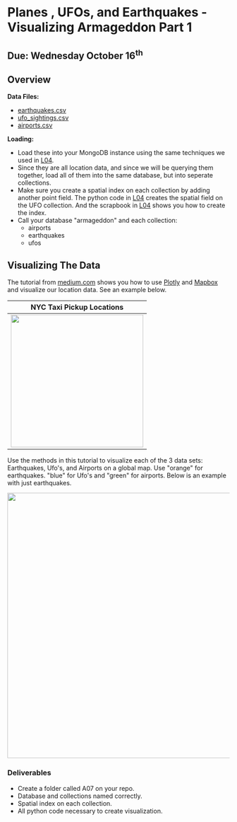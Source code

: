 # Planes , UFOs, and  Earthquakes - Visualizing Armageddon Part 1
## Due: Wednesday October 16<sup>th</sup>

## Overview

**Data Files:**
- [earthquakes.csv](../../Resources/01_Random_Data/earthquakes.csv)
- [ufo_sightings.csv](../../Resources/01_Random_Data/ufo_sightings.csv)
- [airports.csv](../../Resources/01_Random_Data/airports.csv)

**Loading:**
- Load these into your MongoDB instance using the same techniques we used in [L04](../../Lectures/L04). 
- Since they are all location data, and since we will be querying them together, load all of them into the same database, but into seperate collections.
- Make sure you create a spatial index on each collection by adding another point field. The python code in [L04](../../Lectures/L04) creates the spatial field on the UFO collection. And the scrapbook in [L04](../../Lectures/L04) shows you how to create the index.
- Call your database "armageddon" and each collection:
  - airports
  - earthquakes
  - ufos


## Visualizing The Data

The tutorial from [medium.com](https://medium.com/analytics-vidhya/introduction-to-interactive-geoplots-with-plotly-and-mapbox-9249889358eb) shows you how to use [Plotly](https://plot.ly/python/) and [Mapbox](https://www.mapbox.com) and visualize our location data. See an example below.

| NYC Taxi Pickup Locations     |
|:----:|
|<img src="https://cs.msutexas.edu/~griffin/zcloud/zcloud-files/nyctaxi_pickupdata.png" width="300">|

Use the methods in this tutorial to visualize each of the 3 data sets: Earthquakes, Ufo's, and Airports on a global map. Use "orange" for earthquakes. "blue" for Ufo's and "green" for airports. Below is an example with just earthquakes. 

<img src="https://cs.msutexas.edu/~griffin/zcloud/zcloud-files/earthquake.png" width="600">


### Deliverables

- Create a folder called A07 on your repo.
- Database and collections named correctly.
- Spatial index on each collection.
- All python code necessary to create visualization.
